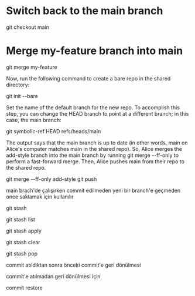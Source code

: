 # Switch back to the main branch
git checkout main

# Merge my-feature branch into main
git merge my-feature

Now, run the following command to create a bare repo in the shared directory:

git init --bare

Set the name of the default branch for the new repo. To accomplish this step, you can change the HEAD branch to point at a different branch; in this case, the main branch:

git symbolic-ref HEAD refs/heads/main

The output says that the main branch is up to date (in other words, main on Alice's computer matches main in the shared repo). So, Alice merges the add-style branch into the main branch by running git merge --ff-only to perform a fast-forward merge. Then, Alice pushes main from their repo to the shared repo.

git merge --ff-only add-style
git push


main brach'de çalışırken commit edilmeden yeni bir branch'e geçmeden once saklamak için kullanılır

git stash

git stash list

git stash apply

git stash clear

git stash pop


commit atıldıktan sonra önceki commit'e geri dönülmesi



commit'e atılmadan geri dönülmesi için

commit restore



